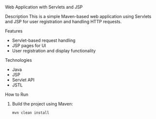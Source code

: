 Web Application with Servlets and JSP

Description
This is a simple Maven-based web application using Servlets and JSP for user registration and handling HTTP requests.

Features
- Servlet-based request handling
- JSP pages for UI
- User registration and display functionality

Technologies
- Java
- JSP
- Servlet API
- JSTL

How to Run
1. Build the project using Maven:
   ```sh
   mvn clean install
